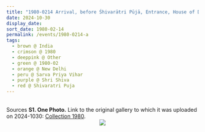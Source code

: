 ```yaml
---
title: "1980-0214 Arrival, before Śhivarātri Pūjā, Entrance, House of Daughter Sadhana Varma, Sarva Priya Vihar, New Delhi, India (date not sure)"
date: 2024-10-30
display_date: 
sort_date: 1980-02-14
permalink: /events/1980-0214-a
tags:
  - brown @ India
  - crimson @ 1980
  - deeppink @ Other
  - green @ 1980-02
  - orange @ New Delhi
  - peru @ Sarva Priya Vihar
  - purple @ Shri Shiva
  - red @ Shivaratri Puja    
---
```


<br>

<wave-list>
  <list-title color="DarkSeaGreen" width="40">Sources</list-title>
  <list-item color="BlanchedAlmond"  width="280"><b>S1. One Photo.</b> Link to the original gallery to which it was uploaded on 2024-1030: <a href="https://eternalmoments.smugmug.com/Collections/Raj-Kunwar-Raul-Collection/1980/">Collection 1980</a>.</list-item>
</wave-list>

<div style="text-align: center"><img src="https://pub-bcc3cbe9b1e94ba1ac28915f7a3900fa.r2.dev/1980-0214_Arrival_before_Shivaratri_Puja_Entrance_House_of_Daughter_Sadhana_Varma_New_Delhi_India_(date_not_sure)_(date_not_sure)_01_(from_tif)_(Mahipalsingh_Jaisingh_Raul_Collection_scanned_by_Ankit_Khare).jpg" /></div>